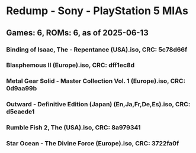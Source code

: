 # Redump - Sony - PlayStation 5 MIAs
## Games: 6, ROMs: 6, as of 2025-06-13

### Binding of Isaac, The - Repentance (USA).iso, CRC: 5c78d66f
### Blasphemous II (Europe).iso, CRC: dff1ec8d
### Metal Gear Solid - Master Collection Vol. 1 (Europe).iso, CRC: 0d9aa99b
### Outward - Definitive Edition (Japan) (En,Ja,Fr,De,Es).iso, CRC: d5eaede1
### Rumble Fish 2, The (USA).iso, CRC: 8a979341
### Star Ocean - The Divine Force (Europe).iso, CRC: 3722fa0f
